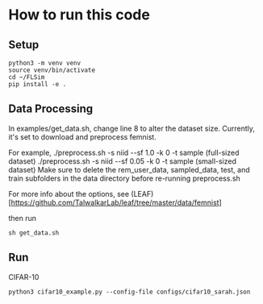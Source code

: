 # How to run this code
## Setup
```
python3 -m venv venv
source venv/bin/activate
cd ~/FLSim
pip install -e .
```

## Data Processing
In examples/get_data.sh, change line 8 to alter the dataset size. Currently, it's set to download and preprocess femnist. 

For example,
./preprocess.sh -s niid --sf 1.0 -k 0 -t sample (full-sized dataset)
./preprocess.sh -s niid --sf 0.05 -k 0 -t sample (small-sized dataset)
Make sure to delete the rem_user_data, sampled_data, test, and train subfolders in the data directory before re-running preprocess.sh

For more info about the options, see (LEAF)[https://github.com/TalwalkarLab/leaf/tree/master/data/femnist]

then run 
```
sh get_data.sh
```

## Run 
CIFAR-10

```
python3 cifar10_example.py --config-file configs/cifar10_sarah.json
```